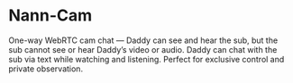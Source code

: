 # Nann-Cam
  One-way WebRTC cam chat — Daddy can see and hear the sub, but the sub cannot see or hear Daddy’s video or audio. Daddy can chat with the sub via text while watching and listening. Perfect for exclusive control and private observation.
